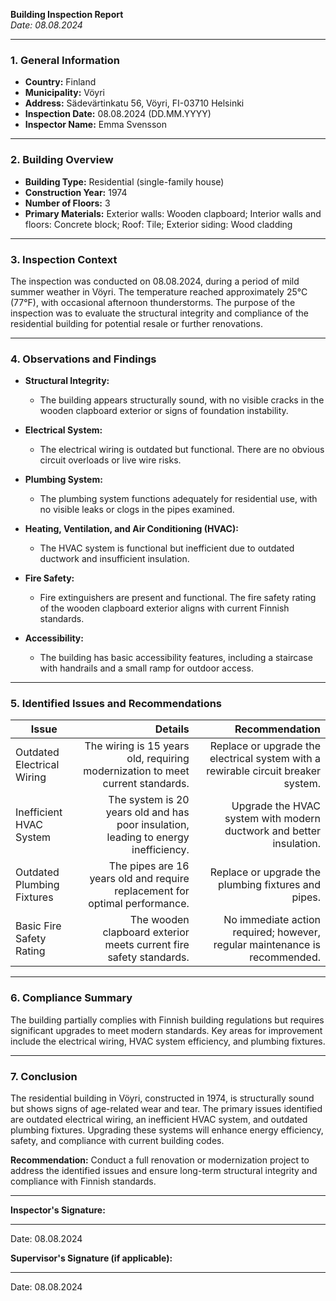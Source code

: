 

**Building Inspection Report**  
*Date: 08.08.2024*

---

### **1. General Information**

- **Country:** Finland  
- **Municipality:** Vöyri  
- **Address:** Sädevärtinkatu 56, Vöyri, FI-03710 Helsinki  
- **Inspection Date:** 08.08.2024 (DD.MM.YYYY)  
- **Inspector Name:** Emma Svensson  

---

### **2. Building Overview**

- **Building Type:** Residential (single-family house)  
- **Construction Year:** 1974  
- **Number of Floors:** 3  
- **Primary Materials:** Exterior walls: Wooden clapboard; Interior walls and floors: Concrete block; Roof: Tile; Exterior siding: Wood cladding  

---

### **3. Inspection Context**

The inspection was conducted on 08.08.2024, during a period of mild summer weather in Vöyri. The temperature reached approximately 25°C (77°F), with occasional afternoon thunderstorms. The purpose of the inspection was to evaluate the structural integrity and compliance of the residential building for potential resale or further renovations.

---

### **4. Observations and Findings**

- **Structural Integrity:**  
  - The building appears structurally sound, with no visible cracks in the wooden clapboard exterior or signs of foundation instability.  

- **Electrical System:**  
  - The electrical wiring is outdated but functional. There are no obvious circuit overloads or live wire risks.  

- **Plumbing System:**  
  - The plumbing system functions adequately for residential use, with no visible leaks or clogs in the pipes examined.  

- **Heating, Ventilation, and Air Conditioning (HVAC):**  
  - The HVAC system is functional but inefficient due to outdated ductwork and insufficient insulation.  

- **Fire Safety:**  
  - Fire extinguishers are present and functional. The fire safety rating of the wooden clapboard exterior aligns with current Finnish standards.  

- **Accessibility:**  
  - The building has basic accessibility features, including a staircase with handrails and a small ramp for outdoor access.  

---

### **5. Identified Issues and Recommendations**

| **Issue**                     | **Details**                                                                 | **Recommendation**                                                                 |
|-------------------------------|-----------------------------------------------------------------------------:|------------------------------------------------------------------------------------:|
| Outdated Electrical Wiring      | The wiring is 15 years old, requiring modernization to meet current standards.| Replace or upgrade the electrical system with a rewirable circuit breaker system.    |
| Inefficient HVAC System         | The system is 20 years old and has poor insulation, leading to energy inefficiency.| Upgrade the HVAC system with modern ductwork and better insulation.                  |
| Outdated Plumbing Fixtures     | The pipes are 16 years old and require replacement for optimal performance.      | Replace or upgrade the plumbing fixtures and pipes.                                  |
| Basic Fire Safety Rating       | The wooden clapboard exterior meets current fire safety standards.           | No immediate action required; however, regular maintenance is recommended.          |

---

### **6. Compliance Summary**

The building partially complies with Finnish building regulations but requires significant upgrades to meet modern standards. Key areas for improvement include the electrical wiring, HVAC system efficiency, and plumbing fixtures.

---

### **7. Conclusion**

The residential building in Vöyri, constructed in 1974, is structurally sound but shows signs of age-related wear and tear. The primary issues identified are outdated electrical wiring, an inefficient HVAC system, and outdated plumbing fixtures. Upgrading these systems will enhance energy efficiency, safety, and compliance with current building codes.

**Recommendation:** Conduct a full renovation or modernization project to address the identified issues and ensure long-term structural integrity and compliance with Finnish standards.

---

**Inspector's Signature:**  
_________________________  
Date: 08.08.2024  

**Supervisor's Signature (if applicable):**  
_________________________  
Date: 08.08.2024